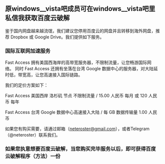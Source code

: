 ## 原windows__vista吧成员可在windows__vista吧里私信我获取百度云破解

鉴于国内网盘越来越流氓，我们建议您停用百度云的网盘并且转移到海外网盘，推荐 Dropbox 或 Google Drive。我们提供如下服务。

### 国际互联网加速服务

Fast Access 拥有美国西海岸的高带宽服务器，不限制流量，让您畅游国际网络。
同时 Fast Access 还拥有坐落在台湾 Google 数据中心的服务器，对大陆延时低，带宽高，让您高速接入国际链路。

我们的定价方案如下：

Fast Access 美国西岸 洛杉矶 节点 不限制流量 / 15.00 人民币 每月 或 120 人民币 每年

Fast Access 台湾 Google 数据中心高速接入大陆 / 每 GB 数据传输量 1.00 人民币

如果您有购买需要，请通过邮箱（neteroster@gmail.com），或者Telegram（@neteroster）联系我们。

### 如果您执意想要百度云破解，当您购买完毕服务以后，即可获得百度云破解程序（方法）一份
